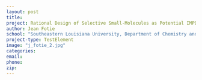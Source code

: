 ```yaml
---
layout: post
title:
project: Rational Design of Selective Small-Molecules as Potential IMPDH Inhibitors
author: Jean Fotie
school: "Southeastern Louisiana University, Department of Chemistry and Physics"
project-type: TestElement
image: "j_fotie_2.jpg"
categories:
email:
phone:
zip:
---
```

<!--
name,school,project,image



,,,chiu.jpg
,,,defreece.jpg
,",,feng.jpg
,,,findley.jpg
,,,
Srinivas Garlapati,"University of Louisiana at Monroe, School of Sciences",Mechanism Of Translation Initiation In Protozoan Parasite Giardia Lamblia,garlapati.jpg
Rebecca Giorno-McConnell,"Louisiana Tech University, Biological Sciences & Center for Biomedical Engineering and Rehabilitation Sciences",Spore Outer Structures&colon; Contribution to Germination Heterogeneity,giorno.jpg
Chris R. Gissendanner,"University of Louisiana at Monroe, College of Pharmacy, Department of Basic Pharmaceutical Sciences",NR4A Regulation Of Organ Morphogenesis,gissendanner.jpg
Kinesha Harris,Southern University and A&amp;M College,Identification And Characterization Of Kola Acuminate (Bizzy Nut)-Specific Biomarkers For Prostate Cancer Prevention,harris.png
Thomas Huckaba,"Xavier University of Louisiana, Department of Biology",Mechanistic Analysis Of Kifsa Mutations That Cause Hereditary Spastic Paraplegia,huckaba.jpg
Keith Jackson,"University of Louisiana at Monroe, College of Pharmacy, School of Basic Pharmaceutical and Toxicological Sciences",Role Of Heme Oxygenase In The Renal Control Of Hypertension,jackson.jpg
Amal Khalil Kaddoumi,"University of Louisiana at Monroe, College of Pharmacy",Targeting Beta Amyloid Clearance As Therapeutic Approach For Alzheimer's Disease,kaddoumi.png
Hye-Young Kim,"Southeastern Louisiana University, Department of Chemistry and Physics",Large-scale atomistic simulation for novel self-assembled drug delivery vehicles,kim.jpg
Yong-Yu Liu,"University of Louisiana at Monroe, College of Pharmacy",Epigenetic Effects Of Ceramide Glycosylation And Drug-Resistant Cancer Stem Cell,liu.jpg
Elahe Mahdavian,"Louisiana State University in Shreveport, Department of Computer Science",Development Of Novel Anti-Cancer Agents,mahdavian.jpg
Eduardo Martinez-Ceballos,"Southern University and A&amp;M College, Department of Pathobiological Science",Regulation Of Mouse ES Cell Differentiation Into Neurons By Hoxa1,martinez.jpg
Harris McFerrin,"Xavier University of Louisiana, Department of Biology",Inhibition Of Hsv-1 Associated Ocular Neovascularization By Antiangiogenic Agents,mcferrin.jpg
David Mills,"Louisiana Tech University, Biological Sciences & Center for Biomedical Engineering and Rehabilitation Sciences",Instrumentation in Support of a New 3D Printing Lab,PIs/MillsD.jpg
Teresa Murray,"Louisiana Tech University, Department of Biomedical Engineering",Newly Discovered Neural Receptor's Role In A_1-42 Pathogenesis Of Alzheimer's Disease,murray.jpg
Sami Nazzal,"University of Louisiana at Monroe, School of Pharmacy",Cytotoxicity Of Tocotrienol Nanoemulsions Loaded With Paclitaxel/Gemcitabine Pufa,nazzal.jpg
Scott Poh,"Louisiana Tech University, Center for Biomedical Engineering and Rehabilitation Sciences, Chemistry, Institute for Micromanufacturing, Molecular Science and Nanotechnology, Nanosystems Engineering",Targeting of Macrophages in Inflammation With Thermosensitive Biopolymers,PIs/scott.jpg
Adarsh Radadia,Louisiana Tech University,Point-Of-Care Microelectronic Diagnostics For Early Phase Rickettsial Infections,radadia.jpg
Seetharama D Satyanarayanajois,"University of Louisiana at Monroe, College of Pharmacy",Role Of Extracellular Domain IV Of HER2 Protein In Cell Signaling,satyanarayanajois.png
Brian Salvatore,"Louisiana State University, Shreveport, Department of Chemistry and Physics","Design and Synthesis of Novel Polyphenol Cancer Therapeutics, Maximizing ADMET Properties and the Regulation of Cell-Signaling Cross-Talk",salvatore.jpg
Prerna Sethi Dua,"Louisiana Tech University, Department of Health Information Management",Rule-Based Data Mining For Knowledge Discovery In Alzheimer's Disease Using Microarray Databases,sethi.jpg
Maureen Shuh,"Xavier University, College of Pharmacy",The Molecular Mechanisms Of Adult T Cell Leukemia Induction By HTLV-I Tax,shuh.jpg
Jayalakshmi Sridhar,"Xavier University of Louisiana, Department of Chemistry",Development of Casein Kinase 1 inhibitors as therapeutics for Alzheimer's disease,sridhar.jpg
Tara Williams-Hart,"Louisiana State University in Shreveport, Department of Biological Sciences",Assessment Of The Molecular Target Of Fusarochromanone And Its Analogues,williams.jpg
Shizhong Yang,"Southern University and A&amp;M College, Department of Computer Science",Molecular Dynamics Simulation On The Interaction Between Domain I Of GK And Extracellular Domain IV Of UL20,yang.jpg
Kun Zhang,"Xavier University, Department of Computer Science",Enhancement Of MicroRNA Research Through Bioinformatics Tool Development,zhang.jpg
 -->
